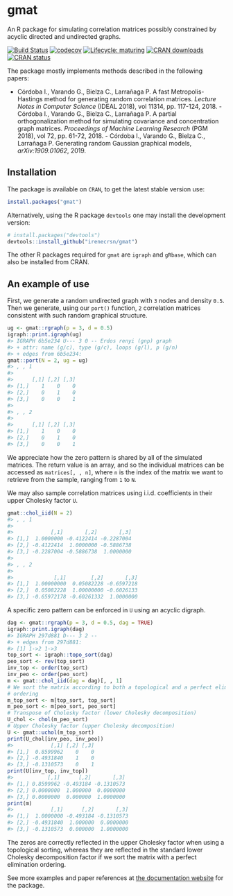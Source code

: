 <!-- README.md is generated from README.Rmd. Please edit that file -->

# gmat

An R package for simulating correlation matrices possibly constrained by
acyclic directed and undirected graphs.

[![Build
Status](https://travis-ci.com/irenecrsn/gmat.svg?branch=master)](https://travis-ci.com/irenecrsn/gmat)
[![codecov](https://codecov.io/gh/irenecrsn/gmat/branch/dev/graph/badge.svg)](https://codecov.io/gh/irenecrsn/gmat)
[![Lifecycle:
maturing](https://img.shields.io/badge/lifecycle-maturing-blue.svg)](https://www.tidyverse.org/lifecycle/#maturing)
[![CRAN
downloads](http://cranlogs.r-pkg.org/badges/grand-total/gmat)](https://CRAN.R-project.org/package=gmat)
[![CRAN
status](http://www.r-pkg.org/badges/version/gmat)](https://CRAN.R-project.org/package=gmat)

The package mostly implements methods described in the following papers:
- Córdoba I., Varando G., Bielza C., Larrañaga P. A fast
Metropolis-Hastings method for generating random correlation matrices.
*Lecture Notes in Computer Science* (IDEAL 2018), vol 11314,
pp. 117-124, 2018. - Córdoba I., Varando G., Bielza C., Larrañaga P. A
partial orthogonalization method for simulating covariance and
concentration graph matrices. *Proceedings of Machine Learning Research*
(PGM 2018), vol 72, pp. 61-72, 2018. - Córdoba I., Varando G., Bielza
C., Larrañaga P. Generating random Gaussian graphical models,
*arXiv:1909.01062*, 2019.

## Installation

The package is available on `CRAN`, to get the latest stable version
use:

``` r
install.packages("gmat")
```

Alternatively, using the R package `devtools` one may install the
development version:

``` r
# install.packages("devtools")
devtools::install_github("irenecrsn/gmat")
```

The other R packages required for `gmat` are `igraph` and `gRbase`,
which can also be installed from CRAN.

## An example of use

First, we generate a random undirected graph with `3` nodes and density
`0.5`. Then we generate, using our `port()` function, `2` correlation
matrices consistent with such random graphical structure.

``` r
ug <- gmat::rgraph(p = 3, d = 0.5)
igraph::print.igraph(ug)
#> IGRAPH 6b5e234 U--- 3 0 -- Erdos renyi (gnp) graph
#> + attr: name (g/c), type (g/c), loops (g/l), p (g/n)
#> + edges from 6b5e234:
gmat::port(N = 2, ug = ug)
#> , , 1
#> 
#>      [,1] [,2] [,3]
#> [1,]    1    0    0
#> [2,]    0    1    0
#> [3,]    0    0    1
#> 
#> , , 2
#> 
#>      [,1] [,2] [,3]
#> [1,]    1    0    0
#> [2,]    0    1    0
#> [3,]    0    0    1
```

We appreciate how the zero pattern is shared by all of the simulated
matrices. The return value is an array, and so the individual matrices
can be accessed as `matrices[, , n]`, where `n` is the index of the
matrix we want to retrieve from the sample, ranging from `1` to `N`.

We may also sample correlation matrices using i.i.d. coefficients in
their upper Cholesky factor `U`.

``` r
gmat::chol_iid(N = 2)
#> , , 1
#> 
#>            [,1]       [,2]       [,3]
#> [1,]  1.0000000 -0.4122414 -0.2287004
#> [2,] -0.4122414  1.0000000 -0.5886738
#> [3,] -0.2287004 -0.5886738  1.0000000
#> 
#> , , 2
#> 
#>             [,1]        [,2]       [,3]
#> [1,]  1.00000000  0.05082228 -0.6597218
#> [2,]  0.05082228  1.00000000 -0.6026133
#> [3,] -0.65972178 -0.60261332  1.0000000
```

A specific zero pattern can be enforced in `U` using an acyclic digraph.

``` r
dag <- gmat::rgraph(p = 3, d = 0.5, dag = TRUE)
igraph::print.igraph(dag)
#> IGRAPH 297d881 D--- 3 2 -- 
#> + edges from 297d881:
#> [1] 1->2 1->3
top_sort <- igraph::topo_sort(dag)
peo_sort <- rev(top_sort)
inv_top <- order(top_sort)
inv_peo <- order(peo_sort)
m <- gmat::chol_iid(dag = dag)[, , 1]
# We sort the matrix according to both a topological and a perfect elimination
# ordering
m_top_sort <- m[top_sort, top_sort]
m_peo_sort <- m[peo_sort, peo_sort]
# Transpose of Cholesky factor (lower Cholesky decomposition)
U_chol <- chol(m_peo_sort) 
# Upper Cholesky factor (upper Cholesky decomposition)
U <- gmat::uchol(m_top_sort)
print(U_chol[inv_peo, inv_peo])
#>            [,1] [,2] [,3]
#> [1,]  0.8599962    0    0
#> [2,] -0.4931840    1    0
#> [3,] -0.1310573    0    1
print(U[inv_top, inv_top])
#>           [,1]      [,2]       [,3]
#> [1,] 0.8599962 -0.493184 -0.1310573
#> [2,] 0.0000000  1.000000  0.0000000
#> [3,] 0.0000000  0.000000  1.0000000
print(m)
#>            [,1]      [,2]       [,3]
#> [1,]  1.0000000 -0.493184 -0.1310573
#> [2,] -0.4931840  1.000000  0.0000000
#> [3,] -0.1310573  0.000000  1.0000000
```

The zeros are correctly reflected in the upper Cholesky factor when
using a topological sorting, whereas they are reflected in the standard
lower Cholesky decomposition factor if we sort the matrix with a perfect
elimination ordering.

See more examples and paper references at [the documentation
website](https://irenecrsn.github.io/gmat/) for the package.
